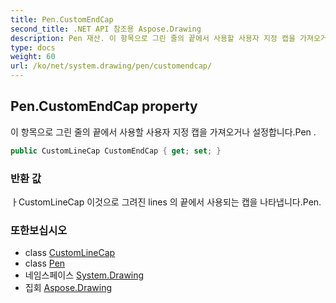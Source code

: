 ```yaml
---
title: Pen.CustomEndCap
second_title: .NET API 참조용 Aspose.Drawing
description: Pen 재산. 이 항목으로 그린 줄의 끝에서 사용할 사용자 지정 캡을 가져오거나 설정합니다.Pen .
type: docs
weight: 60
url: /ko/net/system.drawing/pen/customendcap/
---
```

## Pen.CustomEndCap property

이 항목으로 그린 줄의 끝에서 사용할 사용자 지정 캡을 가져오거나 설정합니다.Pen .

```csharp
public CustomLineCap CustomEndCap { get; set; }
```

### 반환 값

ㅏCustomLineCap 이것으로 그려진 lines 의 끝에서 사용되는 캡을 나타냅니다.Pen.

### 또한보십시오

* class [CustomLineCap](../../../system.drawing.drawing2d/customlinecap/)
* class [Pen](../)
* 네임스페이스 [System.Drawing](../../pen/)
* 집회 [Aspose.Drawing](../../../)


